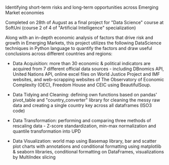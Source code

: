 Identifying short-term risks and long-term opportunities across Emerging Market economies

Completed on 28th of August as a final project for "Data Science" course at SoftUni 
(course 2 of 4 of "Artificial Intelligence" specialization)



Along with an in-depth economic analysis of factors that drive risk and growth in Emerging Markets, this project utilizes the following DataScience techniques in Python language to quantify the factors and draw useful conclusions across different countries and regions:

- Data Acquisition: more than 30 economic & political indicators are acquired from 7 different official data sources - including DBnomics API, United Nations API, online excel files on World Justice Project and IMF websites, and web-scrapping websites of The Observatory of Economic Complexity (OEC), Freedom House and CEIC using BeautifulSoup.

- Data Tidying and Cleaning: defining own functions based on pandas' pivot_table and "country_converter" library for cleaning the messy raw data and creating a single country key across all dataframes (ISO3 code)

- Data Transformation: performing and comparing three methods of rescaling data - Z-score standardization, min-max normalization and quantile transformation into UPD

- Data Visualization: world map using Basemap library, bar and scatter plot charts with annotations and conditional formatting using matplotlib & seaborn libraries, conditional formatting on DataFrames, visualizations by MultiIndex slicing
